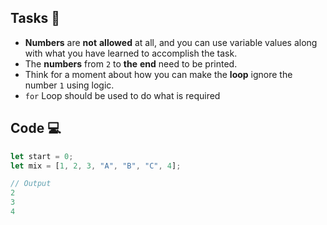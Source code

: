 ## Tasks 🎯

- **Numbers** are **not** **allowed** at all, and you can use variable values along with what you have learned to accomplish the task.
- The **numbers** from `2` to **the** **end** need to be printed.
- Think for a moment about how you can make the **loop** ignore the number `1` using logic.
- `for` Loop   should be used to do what is required

## Code 💻

```js
let start = 0;
let mix = [1, 2, 3, "A", "B", "C", 4];

// Output
2
3
4
```
